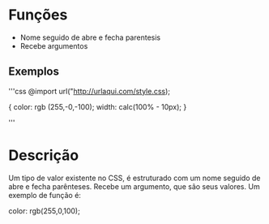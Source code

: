 # Funções

* Nome seguido de abre e fecha parentesis
* Recebe argumentos

## Exemplos

'''css
@import url("http://urlaqui.com/style.css);

{
    color: rgb (255,-0,-100);
    width: calc(100% - 10px);
}   

'''
# Descrição

Um tipo de valor existente no CSS, é estruturado com um nome seguido de abre e fecha parênteses.
Recebe um argumento, que são seus valores.
Um exemplo de função é:

color: rgb(255,0,100);